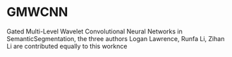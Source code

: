 # GMWCNN
Gated Multi-Level Wavelet Convolutional Neural Networks in SemanticSegmentation, the three authors Logan Lawrence, Runfa Li, Zihan Li are contributed equally to this worknce

